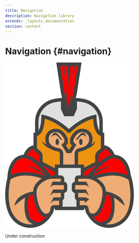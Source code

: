 ```yaml
---
title: Navigation
description: Navigation library
extends: _layouts.documentation
section: content
---
```


# Navigation {#navigation}

<div class="w-auto max-w-sm m-auto">
<img src="/assets/images/spartan.png" alt="under construction" class="content-center w-auto h-auto">
<p class="text-center text-5xl font-medium">Under construction</p>
</div>

<!--
@component('_partials.iframe', ["height" => "114px;"])
<div class="px-4 py-8 bg-white">
    <div class="max-w-3xl mx-auto space-y-4 flex flex-col items-center justify-start sm:space-y-0 sm:flex-row sm:items-end sm:justify-around">
        //Alerts
    </div>
</div>
@endcomponent

```html

```
-->